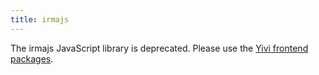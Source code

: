 ```yaml
---
title: irmajs
---
```


The irmajs JavaScript library is deprecated. Please use the [Yivi frontend packages](api-yivi-frontend.md).
